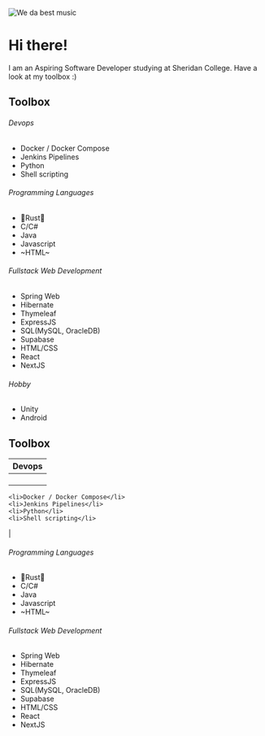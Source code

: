 ![We da best music](https://media1.giphy.com/media/v1.Y2lkPTc5MGI3NjExZDk5ZTNiNzQwNWZmZjAxNjVjYTI0ODdiY2RmYzBiNWFiZTE3MGQ1ZCZjdD1n/QBjok2NBIzSR7IaDQK/giphy.gif)

# Hi there!
I am an Aspiring Software Developer studying at Sheridan College.
Have a look at my toolbox :)

## Toolbox
###### Devops
- Docker / Docker Compose
- Jenkins Pipelines
- Python
- Shell scripting

###### Programming Languages
- 🦀Rust🦀
- C/C#
- Java
- Javascript
- ~HTML~

###### Fullstack Web Development
- Spring Web
- Hibernate
- Thymeleaf
- ExpressJS
- SQL(MySQL, OracleDB)
- Supabase
- HTML/CSS
- React
- NextJS

###### Hobby
- Unity
- Android




## Toolbox
| Devops | 
|--------|
| <ul>
    <li>Docker / Docker Compose</li>
    <li>Jenkins Pipelines</li>
    <li>Python</li>
    <li>Shell scripting</li>
  </ul>|

###### Programming Languages
- 🦀Rust🦀
- C/C#
- Java
- Javascript
- ~HTML~

###### Fullstack Web Development
- Spring Web
- Hibernate
- Thymeleaf
- ExpressJS
- SQL(MySQL, OracleDB)
- Supabase
- HTML/CSS
- React
- NextJS


<!---
SeijiDominic/SeijiDominic is a ✨ special ✨ repository because its `README.md` (this file) appears on your GitHub profile.
You can click the Preview link to take a look at your changes.
--->
